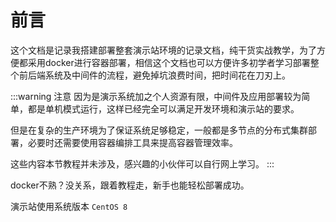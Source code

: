 ---
---

# 前言

这个文档是记录我搭建部署整套演示站环境的记录文档，纯干货实战教学，为了方便都采用docker进行容器部署，相信这个文档也可以方便许多初学者学习部署整个前后端系统及中间件的流程，避免掉坑浪费时间，把时间花在刀刃上。

:::warning 注意
因为是演示系统加之个人资源有限，中间件及应用部署较为简单，都是单机模式运行，这样已经完全可以满足开发环境和演示站的要求。

但是在复杂的生产环境为了保证系统足够稳定，一般都是多节点的分布式集群部署，必要时还需要使用容器编排工具来提高容器管理效率。

这些内容本节教程并未涉及，感兴趣的小伙伴可以自行网上学习。
:::

docker不熟？没关系，跟着教程走，新手也能轻松部署成功。

演示站使用系统版本 `CentOS 8`
